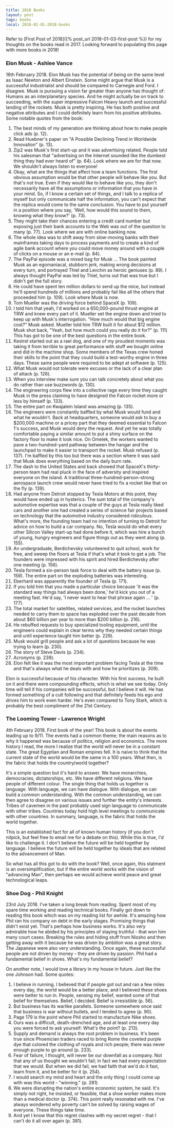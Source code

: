 ```yaml
---
title: 2018 Books
layout: post
tags: books
local: 2018-01-01-2018-books
---
```


Refer to [First Post of 2018]({% post_url 2018-01-03-first-post %})
for my thoughts on the books read in 2017. Looking forward to populating this
page with more books in 2018!

### Elon Musk - Ashlee Vance
16th February 2018. Elon Musk has the potential of being on the same level as
Isaac Newton and Albert Einstein. Some might argue that Musk is a successful
industrialist and should be compared to Carnegie and Ford. I disagree. Musk is
pursuing a vision far greater than anyone has thought of: Humans as an
interplanetary species. And he might actually be on track to succeeding, with
the super impressive Falcon Heavy launch and successful landing of the rockets.
Musk is pretty inspiring. He has both positive and negative attributes and I
could definitely learn from his positive attributes. Some notable quotes from
the book:

1. The best minds of my generation are thinking about how to make people click
   ads (p. 12).
2. Read Huebner's paper on "A Possible Declining Trend in Worldwide Innovation"
   (p. 13).
3. Zip2 was Musk's first start-up and it was advertising related. People told
   his salesman that "advertising on the Internet sounded like the dumbest thing
   they had ever heard of" (p. 64). Look where we are for that now. We shouldn't
   always listen to everyone!
4. Okay, what are the things that affect how a team functions. The first obvious
   assumption would be that other people will behave like you. But that's not
   true. Even if they would like to behave like you, they don't necessarily have
   all the assumptions or information that you have in your mind. So, if I know
   a certain set of things, and I talk to a replica of myself but only
   communicate half the information, you can't expect that the replica would
   come to the same conclusion. You have to put yourself in a position where you
   say, 'Well, how would this sound to them, knowing what they know?' (p. 73).
5. They might take their chances entering a credit card number but exposing just
   their bank accounts to the Web was out of the question to many (p. 77). Look
   where we are with online banking now.
6. The whole idea was to shift away from slow-moving banks with their mainframes
   taking days to process payments and to create a kind of agile bank account
   where you could move money around with a couple of clicks on a mouse or an
   e-mail (p. 84).
7. The PayPal episode was a mixed bag for Musk ... The book painted Musk as an
   egomaniacal, stubborn jerk, making wrong decisions at every turn, and
   portrayed Thiel and Levchin as heroic geniuses (p. 89). I always thought
   PayPal was led by Thiel, turns out that was true but I didn't get the full
   story.
8. He could have spent ten million dollars to send up the mice, but instead
   he'll spend hundreds of millions and probably fail like all the others that
   proceeded him (p. 109). Look where Musk is now.
9. Tom Mueller was the driving force behind SpaceX (p. 109).
10. I told him that yeah, I'd worked on a 650,000-pound thrust engine at TRW and
    knew every part of it. Mueller set the engine down and tried to keep up with
    Musk's interrogation. "How much would that big engine cost?" Musk asked.
    Mueller told him TRW built it for about $12 million. Musk shot back, "Yeah,
    but how much could you really do it for?" (p. 111) This has got to be one of
    the best questions in the entire book.
11. Kestrel started out as a rael dog, and one of my proudest moments was taking
    it from terrible to great performance with stuff we bought online and did in
    the machine shop. Some members of the Texas crew honed their skills to the
    point that they could build a test-worthy engine in three days. These same
    people were required to be adept at software (p. 125).
12. What Musk would not tolerate were excuses or the lack of a clear plan of
    attack (p. 126). 
13. When you interview make sure you can talk concretely about what you do
    rather than use buzzwords (p. 130).
14. The engineering corps flew into a collective rage every time they caught
    Musk in the press claiming to have designed the Falcon rocket more or less
    by himself (p. 133).
15. The entire part on Kwajalein Island was amazing (p. 135). 
16. The engineers were constantly baffled by what Musk would fund and what he
    wouldn't. Back at headquarters, someone would ask to buy a $200,000 machine
    or a pricey part that they deemed essential to Falcon 1's success, and Musk
    would deny the request. And yet he was totally comfortable paying a similar
    amount to put a shiny surface on the factory floor to make it look nice. On
    Omelek, the workers wanted to pave a two-hundred-yard pathway between the
    hangar and the launchpad to make it easier to transport the rocket. Musk
    refused (p. 137). I'm baffled by this too but there was a section where it
    was said that Musk does everything based on the daily burn rate.
17. The dash to the United States and back showed that SpaceX's thirty-person
    team had real pluck in the face of adversity and inspired everyone on the
    island. A traditional three-hundred-person-strong aerospace launch crew
    would never have tried to fix a rocket like that on the fly (p. 139).
18. Had anyone from Detroit stopped by Tesla Motors at this point, they would
    have ended up in hysterics. The sum total of the company's automotive
    expertise was that a couple of the guys at Tesla really liked cars and
    another one had created a series of science fair projects based on
    technology that the automotive industry considered ridiculous. What's more,
    the founding team had no intention of turning to Detroit for advice on how
    to build a car company. No, Tesla would do what every other Silicon Valley
    start-up had done before it, which was hire a bunch of young, hungry
    engineers and figure things out as they went along (p. 155). 
19. An undergraduate, Berdichevsky volunteered to quit school, work for free,
    and sweep the floors at Tesla if that's what it took to get a job. The
    founders were impressed with his spirit and hired Berdichevsky after one
    meeting (p. 156).
20. Tesla formed a six-person task force to deal with the battery issue (p.
    159). The entire part on the exploding batteries was interesting.
21. Eberhard was apparently the founder of Tesla (p. 171). 
22. If you told him that you made a particular choice because 'it was the
    standard way things had always been done,' he'd kick you out of a meeting
    fast. He'd say, 'I never want to hear that phrase again ... ' (p. 177).
23. The total market for satellites, related services, and the rocket launches
    needed to carry them to space has exploded over the past decade from about
    $60 billion per year to more than $200 billion (p. 216).
24. He rebuffed requests to buy specialized tooling equipment, until the
    engineers could explain in clear terms why they needed certain things and
    until experience taught him better (p. 229).
25. Musk would grill people and ask a lot of questions because he was trying to
    learn (p. 230).
26. The story of Steve Davis (p. 234).
27. Acronyms (p. 239).
28. Elon felt like it was the most important problem facing Tesla at the time
    and that's always what he deals with and how he prioritizes (p. 309).

Elon is successful because of his character. With his first success, he built on
it and there were compounding effects, which is what we see today. Only time
will tell if his companies will be successful, but I believe it will. He has
formed something of a cult following and that definitely feeds his ego and
drives him to work even harder. He's even compared to Tony Stark, which is
probably the best compliment of the 21st Century.

### The Looming Tower - Lawrence Wright 
4th February 2018. First book of the year! This book is about the events leading
up to 9/11. The events had a common theme; the main reasons as to why it
happened was because of politics, religion and economics. The more history I
read, the more I realize that the world will never be in a constant state. The
great Egyptian and Roman empires fell. It is naive to think that the current
state of the world would be the same in a 100 years. What then, is the fabric
that holds the country/world together? 

It's a simple question but it's hard to answer. We have monarchies, democracies,
dictatorships, etc. We have different religions. We have people of different
colour. The single thing that holds us together is language. With language, we
can have dialogue. With dialogue, we can build a common understanding. With the
common understanding, we can then agree to disagree on various issues and
further the entity's interests. Tribes of cavemen in the past probably used sign
language to communicate with other tribes. Countries today hold high level
meetings to communicate with other countries. In summary, language, is the
fabric that holds the world together. 

This is an established fact for all of known human history (if you don't
nitpick, but feel free to email me for a debate on this). While this is true,
I'd like to challenge it. I don't believe the future will be held together by
language. I believe the future will be held together by ideals that are related
to the advancement of Man.

So what has all this got to do with the book? Well, once again, this statment is
an oversimplification, but if the entire world works with the vision of
"advancing Man", then perhaps we would achieve world peace and great
technological leaps.

### Shoe Dog - Phil Knight
23rd July 2018. I've taken a long break from reading. Spent most of my spare
time working and reading technical books. Finally got down to reading this book
which was on my reading list for awhile. It's amazing how Phil ran his company
on debt in the early stages. Promising things that didn't exist yet. That's
perhaps how business works. It's also very admirable how he abided by his
principles of staying truthful - that won him many court cases. Breaking the
rules and hiding stuff from Nissho and then getting away with it because he was
driven by ambition was a great story. The Japanese were also very understanding.
Once again, these successful people are not driven by money - they are driven by
passion.  Phil had a fundamental belief in shoes. What's my fundamental belief?

On another note, I would love a library in my house in future. Just like the one
Johnson had. Some quotes:

1. I believe in running. I believed that if people got out and ran a few miles
   every day, the world would be a better place, and I believed these shoes were
   better to run in. People, sensing my belief, wanted some of that belief for
   themselves. Belief, I decided. Belief is irresistible (p. 56).
2. But business has its warlike parallels. Someone somewhere once said that
   business is war without bullets, and I tended to agree (p. 90).
3. Page 179 is the point where Phil started to manufacture Nike shoes.
4. Ours was a difficult, death-drenched age, and at least one every day you were
   forced to ask yourself: What's the point? (p. 213).
5. Supply and demand is always the root problem in business. It's been true
   since Phoenician traders raced to bring Rome the coveted purple dye that
   colored the clothing of royals and rich people; there was never enough purple
   to go around (p. 233).
6. Fear of failure, I thought, will never be our downfall as a company. Not that
   any of us thought we wouldn't fail; in fact we had every expectation that we
   would. But when we did fail, we had faith that we'd do it fast, learn from
   it, and be better for it (p. 254).
7. I would search my mind and heart and the only thing I could come up with was
   this world - "winning." (p. 281)
8. We were disrupting the nation's entire economic system, he said. It's simply
   not right, he insisted, or feasible, that a shoe worker makes more than a
   medical doctor (p. 374). This point really resonated with me. I've always
   wondered why poverty can't be solved by raising wages of everyone. These
   things take time.
9. And yet I know that this regret clashes with my secret regret - that I can't
   do it all over again (p. 381).

